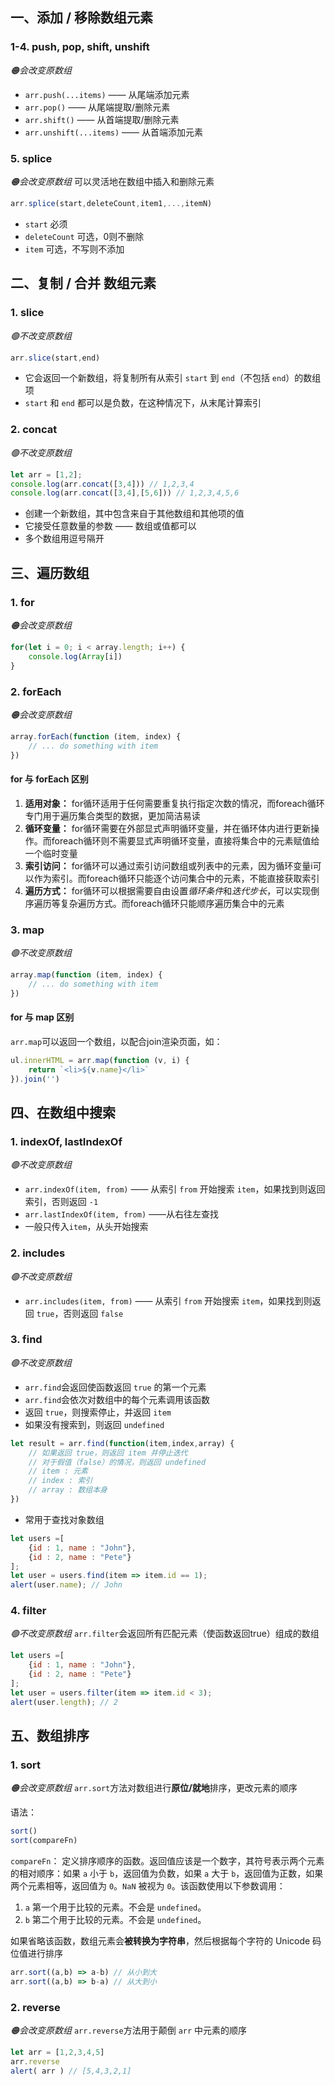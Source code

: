 ## 一、添加 / 移除数组元素

### 1-4. push, pop, shift, unshift
*🟠会改变原数组*
- `arr.push(...items)` —— 从尾端添加元素
- `arr.pop()` —— 从尾端提取/删除元素
- `arr.shift()` —— 从首端提取/删除元素
- `arr.unshift(...items)` —— 从首端添加元素

### 5. splice 
*🟠会改变原数组*
可以灵活地在数组中插入和删除元素
```js
arr.splice(start,deleteCount,item1,...,itemN)
```

- `start` 必须
- `deleteCount` 可选，0则不删除
- `item` 可选，不写则不添加
## 二、复制 / 合并 数组元素

### 1. slice
*🟢不改变原数组*
```js
arr.slice(start,end)
```

- 它会返回一个新数组，将复制所有从索引 `start` 到 `end`（不包括 `end`）的数组项
- `start` 和 `end` 都可以是负数，在这种情况下，从末尾计算索引
### 2. concat
*🟢不改变原数组*
```js
let arr = [1,2];
console.log(arr.concat([3,4])) // 1,2,3,4
console.log(arr.concat([3,4],[5,6])) // 1,2,3,4,5,6
```

- 创建一个新数组，其中包含来自于其他数组和其他项的值
- 它接受任意数量的参数 —— 数组或值都可以
- 多个数组用逗号隔开

## 三、遍历数组

### 1. for
*🟠会改变原数组*
```js
for(let i = 0; i < array.length; i++) { 
	console.log(Array[i]) 
}
```

### 2. forEach
*🟠会改变原数组*
```js
array.forEach(function (item, index) {
	// ... do something with item
})
```

#### for 与 forEach 区别
1. **适用对象：** for循环适用于任何需要重复执行指定次数的情况，而foreach循环专门用于遍历集合类型的数据，更加简洁易读
2. **循环变量：** for循环需要在外部显式声明循环变量，并在循环体内进行更新操作。而foreach循环则不需要显式声明循环变量，直接将集合中的元素赋值给一个临时变量
3. **索引访问：** for循环可以通过索引访问数组或列表中的元素，因为循环变量i可以作为索引。而foreach循环只能逐个访问集合中的元素，不能直接获取索引
4. **遍历方式：** for循环可以根据需要自由设置*循环条件*和*迭代步长*，可以实现倒序遍历等复杂遍历方式。而foreach循环只能顺序遍历集合中的元素

### 3. map
*🟢不改变原数组*
```js
array.map(function (item, index) { 
	// ... do something with item
})
```

#### for 与 map 区别
`arr.map`可以返回一个数组，以配合join渲染页面，如：
```js
ul.innerHTML = arr.map(function (v, i) {     
	return `<li>${v.name}</li>` 
}).join('')
```

## 四、在数组中搜索

### 1. indexOf, lastIndexOf
*🟢不改变原数组*
- `arr.indexOf(item, from)` —— 从索引 `from` 开始搜索 `item`，如果找到则返回索引，否则返回 `-1`
- `arr.lastIndexOf(item, from)` ——从右往左查找
- 一般只传入`item`，从头开始搜索

### 2. includes
*🟢不改变原数组*
- `arr.includes(item, from)` —— 从索引 `from` 开始搜索 `item`，如果找到则返回 `true`，否则返回 `false`

### 3. find
*🟢不改变原数组*
- `arr.find`会返回使函数返回 `true` 的第一个元素
- `arr.find`会依次对数组中的每个元素调用该函数
- 返回 `true`，则搜索停止，并返回 `item`
- 如果没有搜索到，则返回 `undefined`
```js
let result = arr.find(function(item,index,array) {
	// 如果返回 true，则返回 item 并停止迭代
	// 对于假值（false）的情况，则返回 undefined
	// item : 元素
	// index : 索引
	// array : 数组本身
})
```

- 常用于查找对象数组
```js
let users =[
	{id : 1, name : "John"},
	{id : 2, name : "Pete"}
];
let user = users.find(item => item.id == 1);
alert(user.name); // John
```

### 4. filter
*🟢不改变原数组*
`arr.filter`会返回所有匹配元素（使函数返回true）组成的数组
```js
let users =[
	{id : 1, name : "John"},
	{id : 2, name : "Pete"}
];
let user = users.filter(item => item.id < 3);
alert(user.length); // 2
```

## 五、数组排序

### 1. sort
*🟠会改变原数组*
`arr.sort`方法对数组进行**原位/就地**排序，更改元素的顺序

语法：
```js
sort()
sort(compareFn)
```

`compareFn`：
定义排序顺序的函数。返回值应该是一个数字，其符号表示两个元素的相对顺序：如果 `a` 小于 `b`，返回值为负数，如果 `a` 大于 `b`，返回值为正数，如果两个元素相等，返回值为 `0`。`NaN` 被视为 `0`。该函数使用以下参数调用：
1. `a`
	第一个用于比较的元素。不会是 `undefined`。
2. `b`
	第二个用于比较的元素。不会是 `undefined`。

如果省略该函数，数组元素会**被转换为字符串**，然后根据每个字符的 Unicode 码位值进行排序

```js
arr.sort((a,b) => a-b) // 从小到大
arr.sort((a,b) => b-a) // 从大到小
```

### 2. reverse
*🟠会改变原数组*
`arr.reverse`方法用于颠倒 `arr` 中元素的顺序

```js
let arr = [1,2,3,4,5]
arr.reverse
alert( arr ) // [5,4,3,2,1]
```
